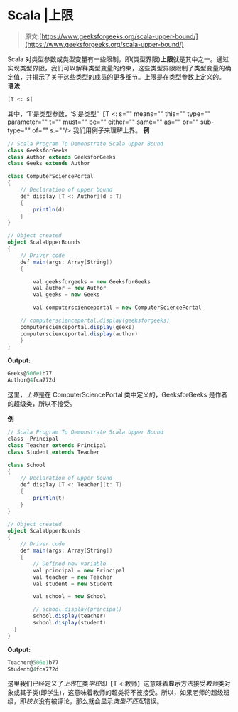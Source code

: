 # Scala |上限

> 原文:[https://www.geeksforgeeks.org/scala-upper-bound/](https://www.geeksforgeeks.org/scala-upper-bound/)

Scala 对类型参数或类型变量有一些限制，即(类型界限)**上限**就是其中之一。通过实现类型界限，我们可以解释类型变量的约束，这些类型界限限制了类型变量的确定值，并揭示了关于这些类型的成员的更多细节。上限是在类型参数上定义的。
**语法**

```scala
[T <: S]
```

其中，‘T’是类型参数，‘S’是类型”【T <: s="" means="" this="" type="" parameter="" t="" must="" be="" either="" same="" as="" or="" sub-type="" of="" s.=""/>
我们用例子来理解上界。
**例**

```scala
// Scala Program To Demonstrate Scala Upper Bound
class GeeksforGeeks
class Author extends GeeksforGeeks
class Geeks extends Author

class ComputerSciencePortal
{
    // Declaration of upper bound
    def display [T <: Author](d : T)
    {
        println(d)
    }
}

// Object created
object ScalaUpperBounds
{
    // Driver code
    def main(args: Array[String])
    {

        val geeksforgeeks = new GeeksforGeeks
        val author = new Author
        val geeks = new Geeks

        val computerscienceportal = new ComputerSciencePortal

    // computerscienceportal.display(geeksforgeeks)
    computerscienceportal.display(geeks)
    computerscienceportal.display(author)
    }
}
```

**Output:**

```scala
Geeks@506e1b77
Author@4fca772d

```

这里，*上界*是在 ComputerSciencePortal 类中定义的，GeeksforGeeks 是作者的超级类，所以不接受。

**例**

```scala
// Scala Program To Demonstrate Scala Upper Bound
class  Principal
class Teacher extends Principal
class Student extends Teacher

class School
{
    // Declaration of upper bound
    def display [T <: Teacher](t: T)
    {
        println(t)
    }
}

// Object created
object ScalaUpperBounds
{
    // Driver code
    def main(args: Array[String])
    {
        // Defined new variable
        val principal = new Principal
        val teacher = new Teacher
        val student = new Student

        val school = new School

        // school.display(principal)
        school.display(teacher)
        school.display(student)
  }
}
```

**Output:**

```scala
Teacher@506e1b77
Student@4fca772d

```

这里我们已经定义了*上界*在类*学校*即【T <:教师】这意味着**显示**方法接受*教师*类对象或其子类(即学生)，这意味着教师的超类将不被接受。所以，如果老师的超级班级，即*校长*没有被评论，那么就会显示*类型不匹配*错误。